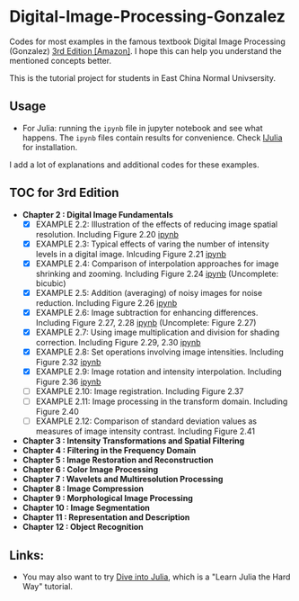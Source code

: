 # Digital-Image-Processing-Gonzalez
Codes for most examples in the famous textbook Digital Image Processing (Gonzalez) [3rd Edition [Amazon]](https://www.amazon.com/Digital-Image-Processing-Rafael-Gonzalez/dp/013168728X/ref=sr_1_2?ie=UTF8&qid=1535526723&sr=8-2&keywords=digital+image+processing). I hope this can help you understand the mentioned concepts better.

This is the tutorial project for students in East China Normal Univsersity.

## Usage
* For Julia: running the `ipynb` file in jupyter notebook and see what happens. The `ipynb` files contain results for convenience. Check [IJulia](https://github.com/JuliaLang/IJulia.jl) for installation.

I add a lot of explanations and additional codes for these examples.

## TOC for 3rd Edition
* **Chapter 2 : Digital Image Fundamentals**
	- [x] EXAMPLE 2.2: Illustration of the effects of reducing image spatial resolution. Including Figure 2.20 [ipynb](DIP3E/Codes/Julia/Chapter-2/Example2-2.ipynb)
	- [x] EXAMPLE 2.3: Typical effects of varing the number of intensity levels in a digital image. Inlcuding Figure 2.21 [ipynb](DIP3E/Codes/Julia/Chapter-2/Example2-3.ipynb)
	- [x] EXAMPLE 2.4: Comparison of interpolation approaches for image shrinking and zooming. Including Figure 2.24 [ipynb](DIP3E/Codes/Julia/Chapter-2/Example2-4.ipynb) (Uncomplete: bicubic)
	- [x] EXAMPLE 2.5: Addition (averaging) of noisy images for noise reduction. Including Figure 2.26 [ipynb](DIP3E/Codes/Julia/Chapter-2/Example2-5.ipynb)
	- [x] EXAMPLE 2.6: Image subtraction for enhancing differences. Including Figure 2.27, 2.28 [ipynb](DIP3E/Codes/Julia/Chapter-2/Example2-6.ipynb) (Uncomplete: Figure 2.27)
	- [x] EXAMPLE 2.7: Using image multiplication and division for shading correction. Including Figure 2.29, 2.30 [ipynb](DIP3E/Codes/Julia/Chapter-2/Example2-7.ipynb)
	- [x] EXAMPLE 2.8: Set operations involving image intensities. Including Figure 2.32 [ipynb](DIP3E/Codes/Julia/Chapter-2/Example2-8.ipynb)
	- [x] EXAMPLE 2.9: Image rotation and intensity interpolation. Including Figure 2.36 [ipynb](DIP3E/Codes/Julia/Chapter-2/Example2-9.ipynb)
	- [ ] EXAMPLE 2.10: Image registration. Including Figure 2.37
	- [ ] EXAMPLE 2.11: Image processing in the transform domain. Including Figure 2.40
	- [ ] EXAMPLE 2.12: Comparison of standard deviation values as measures of image intensity contrast. Including Figure 2.41
* **Chapter 3 : Intensity Transformations and Spatial Filtering**
* **Chapter 4 : Filtering in the Frequency Domain**
* **Chapter 5 : Image Restoration and Reconstruction**
* **Chapter 6 : Color Image Processing**
* **Chapter 7 : Wavelets and Multiresolution Processing**
* **Chapter 8 : Image Compression**
* **Chapter 9 : Morphological Image Processing**
* **Chapter 10 : Image Segmentation**
* **Chapter 11 : Representation and Description**
* **Chapter 12 : Object Recognition**

## Links:
* You may also want to try [Dive into Julia](https://github.com/johnnychen94/Dive-Into-Julia), which is a "Learn Julia the Hard Way" tutorial.